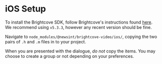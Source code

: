 # iOS Setup

To install the Brightcove SDK, follow Brightcove's instructions found [here](https://github.com/brightcove/brightcove-player-sdk-ios#manual). We recommend using `v5.3.3`, however any recent version should be fine.

Navigate to `node_modules/@newsint/brightcove-video/ios/`, copying the two pairs of `.h` and `.m` files in to your project.

When you are presented with the dialogue, _do not_ copy the items. You may choose to create a group or not depending on your preferences.
